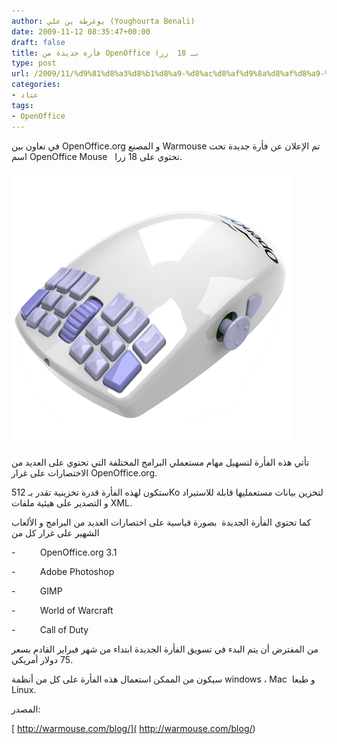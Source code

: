 ```yaml
---
author: يوغرطة بن علي (Youghourta Benali)
date: 2009-11-12 08:35:47+00:00
draft: false
title: فأرة جديدة من OpenOffice بـ 18  زرا
type: post
url: /2009/11/%d9%81%d8%a3%d8%b1%d8%a9-%d8%ac%d8%af%d9%8a%d8%af%d8%a9-%d9%85%d9%86-openoffice-%d8%a8%d9%80-18-%d8%b2%d8%b1%d8%a7/
categories:
- عتاد
tags:
- OpenOffice
---
```


في تعاون بين OpenOffice.org و المصنع Warmouse تم الإعلان عن فأرة جديدة تحت اسم OpenOffice Mouse   تحتوي على 18 زرا.

![OOmouse_model](OOmouse_model.png)


تأتي هذه الفأرة لتسهيل مهام مستعملي البرامج المختلفة التي تحتوي على العديد من الاختصارات على غرار OpenOffice.org.

ستكون لهذه الفأرة قدرة تخزينية تقدر بـ 512Ko لتخزين بيانات مستعمليها قابلة للاستيراد و التصدير على هيئية ملفات XML.

كما تحتوي الفأرة الجديدة  بصورة قياسية على اختصارات العديد من البرامج و الألعاب الشهير على غرار كل من

-          OpenOffice.org 3.1

-          Adobe Photoshop

-          GIMP

-          World of Warcraft

-          Call of Duty

من المفترض أن يتم البدء في تسويق الفأرة الجديدة ابتداء من شهر فبراير القادم بسعر 75 دولار أمريكي.

سيكون من الممكن استعمال هذه الفأرة على كل من أنظمة windows ، Mac  و طبعا Linux.

المصدر:


[ http://warmouse.com/blog/]( http://warmouse.com/blog/)
